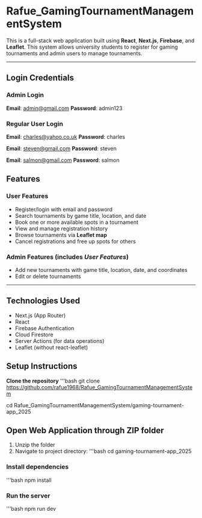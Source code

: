# Rafue_GamingTournamentManagementSystem

This is a full-stack web application built using **React**, **Next.js**, **Firebase**, and **Leaflet**. This system allows university students to register for gaming tournaments and admin users to manage tournaments. 

---

## Login Credentials

### Admin Login
**Email**: admin@gmail.com
**Password**: admin123

### Regular User Login

**Email**: charles@yahoo.co.uk
**Password**: charles

**Email**: steven@gmail.com
**Password**: steven

**Email**: salmon@gmail.com
**Password**: salmon


## Features

### User Features
- Register/login with email and password
- Search tournaments by game title, location, and date
- Book one or more available spots in a tournament
- View and manage registration history
- Browse tournaments via **Leaflet map**
- Cancel registrations and free up spots for others

### Admin Features (includes *User Features*)
- Add new tournaments with game title, location, date, and coordinates
- Edit or delete tournaments


---

## Technologies Used
- Next.js (App Router)
- React
- Firebase Authentication
- Cloud Firestore
- Server Actions (for data operations)
- Leaflet (without react-leaflet)



## Setup Instructions

**Clone the repository**
'''bash
git clone https://github.com/rafue1968/Rafue_GamingTournamentManagementSystem

cd Rafue_GamingTournamentManagementSystem/gaming-tournament-app_2025


## Open Web Application through ZIP folder
1. Unzip the folder
2. Navigate to project directory:
'''bash
cd gaming-tournament-app_2025

### Install dependencies
'''bash
npm install

### Run the server
'''bash
npm run dev